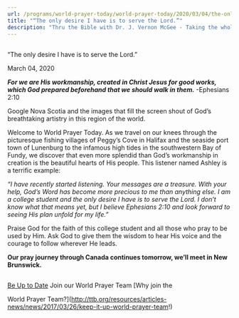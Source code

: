 ```yaml
---
url: /programs/world-prayer-today/world-prayer-today/2020/03/04/the-only-desire-i-have-is-to-serve-the-lord-
title: "“The only desire I have is to serve the Lord.”"
description: "Thru the Bible with Dr. J. Vernon McGee - Taking the whole Word to the whole world"
---
```







## 
 “The only desire I have is to serve the Lord.”


March 04, 2020




***For we are His workmanship, created in Christ Jesus for good works, which God prepared beforehand that we should walk in them.*** -Ephesians 2:10


Google Nova Scotia and the images that fill the screen shout of God’s breathtaking artistry in this region of the world.


Welcome to World Prayer Today. As we travel on our knees through the picturesque fishing villages of Peggy’s Cove in Halifax and the seaside port town of Lunenburg to the infamous high tides in the southwestern Bay of Fundy, we discover that even more splendid than God’s workmanship in creation is the beautiful hearts of His people. This listener named Ashley is a terrific example:


*“I have recently started listening. Your messages are a treasure. With your help, God’s Word has become more precious to me than anything else. I am a college student and the only desire I have is to serve the Lord. I don’t know what that means yet, but I believe Ephesians 2:10 and look forward to seeing His plan unfold for my life.”*


Praise God for the faith of this college student and all those who pray to be used by Him. Ask God to give them the wisdom to hear His voice and the courage to follow wherever He leads.


**Our pray journey through Canada continues tomorrow, we’ll meet in New Brunswick.**







## 




[Be Up to Date](http://feeds.feedburner.com/WorldPrayerToday "World Prayer Today RSS Feed")
Join our World Prayer Team
[Why join the  

World Prayer Team?](http://ttb.org/resources/articles-news/news/2017/03/26/keep-it-up-world-prayer-team!)




